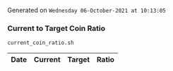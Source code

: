 Generated on `Wednesday 06-October-2021 at 10:13:05`

### Current to Target Coin Ratio
`current_coin_ratio.sh`

Date|Current|Target|Ratio
---|---|---|---
